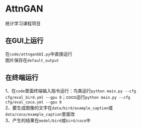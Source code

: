 # AttnGAN
 统计学习课程项目
## 在GUI上运行
 在`code/attnganGUI.py`中直接运行  
 图片保存在`default_output`
## 在终端运行
 1、在`code`里面终端输入指令运行：鸟类运行`python main.py --cfg cfg/eval_bird.yml --gpu 0`；coco运行`python main.py --cfg cfg/eval_coco.yml --gpu 0`  
 2、要生成图像的文字在`data/bird/example_caption`或`data/coco/example_caption`里面改  
 3、产生的结果在`model/bird`或`bird/coco`中
